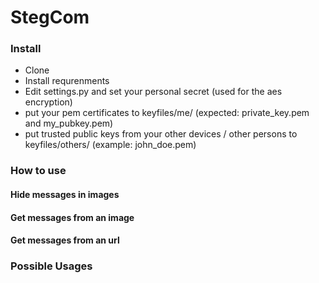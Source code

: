 # StegCom

### Install

- Clone
- Install requrenments
- Edit settings.py and set your personal secret (used for the aes encryption)
- put your pem certificates to keyfiles/me/ (expected: private_key.pem and my_pubkey.pem)
- put trusted public keys from your other devices / other persons to keyfiles/others/ (example: john_doe.pem)

### How to use

#### Hide messages in images

#### Get messages from an image

#### Get messages from an url

### Possible Usages
